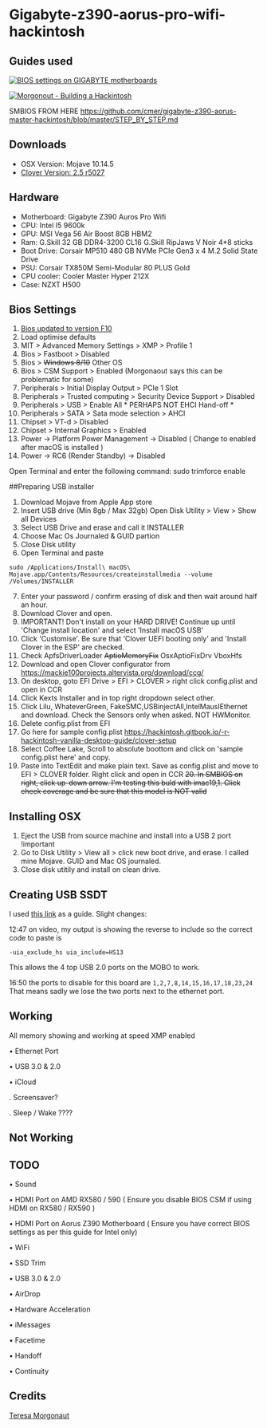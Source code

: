 # Gigabyte-z390-aorus-pro-wifi-hackintosh

## Guides used
[![BIOS settings on GIGABYTE motherboards](http://img.youtube.com/vi/EU6dsx9Z318/0.jpg)](http://www.youtube.com/watch?v=EU6dsx9Z318)

[![Morgonout - Building a Hackintosh](http://img.youtube.com/vi/fA9AotXqkqA/0.jpg)](http://www.youtube.com/watch?v=fA9AotXqkqA)

SMBIOS FROM HERE
https://github.com/cmer/gigabyte-z390-aorus-master-hackintosh/blob/master/STEP_BY_STEP.md

## Downloads
+ OSX Version: Mojave 10.14.5
+ [Clover Version: 2.5 r5027](https://github.com/Dids/clover-builder/releases/tag/v2.5k_r5027)



## Hardware
+ Motherboard: Gigabyte Z390 Auros Pro Wifi
+ CPU: Intel I5 9600k
+ GPU: MSI Vega 56 Air Boost 8GB HBM2
+ Ram: G.Skill 32 GB DDR4-3200 CL16 G.Skill RipJaws V Noir 4*8 sticks
+ Boot Drive: Corsair MP510 480 GB NVMe PCIe Gen3 x 4 M.2 Solid State Drive
+ PSU: Corsair TX850M  Semi-Modular 80 PLUS Gold
+ CPU cooler: Cooler Master Hyper 212X
+ Case: NZXT H500

## Bios Settings

1. [Bios updated to version F10](http://download.gigabyte.eu/FileList/BIOS/mb_bios_z390-aorus-pro_f10.zip)
2. Load optimise defaults
3. MIT > Advanced Memory Settings > XMP > Profile 1
4. Bios > Fastboot > Disabled 
5. Bios > ~~Windows 8/10~~ Other OS
6. Bios > CSM Support > Enabled (Morgonaout says this can be problematic for some)
7. Peripherals > Initial Display Output > PCIe 1 Slot 
8. Peripherals > Trusted computing > Security Device Support > Disabled
9. Peripherals > USB > Enable All * PERHAPS NOT EHCI Hand-off *
10. Peripherals > SATA > Sata mode selection > AHCI
11. Chipset > VT-d > Disabled
12. Chipset > Internal Graphics > Enabled
13.  Power → Platform Power Management → Disabled ( Change to enabled after macOS is installed )
14. Power → RC6 (Render Standby) → Disabled

Open Terminal and enter the following command:
sudo trimforce enable



##Preparing USB installer
1. Download Mojave from Apple App store
2. Insert USB drive (Min 8gb / Max 32gb) Open Disk Utility > View > Show all Devices
3. Select USB Drive and erase and call it INSTALLER  
4. Choose Mac Os Journaled & GUID partion
5. Close Disk utility
6. Open Terminal and paste
```
sudo /Applications/Install\ macOS\ Mojave.app/Contents/Resources/createinstallmedia --volume /Volumes/INSTALLER
```
7. Enter your password / confirm erasing of disk and then wait around half an hour.
8. Download Clover and open. 
9. IMPORTANT! Don't install on your HARD DRIVE! Continue up until 'Change install location' and select 'Install macOS USB'
9. Click 'Customise'. Be sure that 'Clover UEFI booting only' and 'Install Clover in the ESP' are checked.
11. Check
  ApfsDriverLoader
  ~~AptioMemoryFix~~ OsxAptioFixDrv
  VboxHfs
 12. Download and open Clover configurator from https://mackie100projects.altervista.org/download/ccg/
 13. On desktop, goto EFI Drive > EFI > CLOVER > right click config.plist and open in CCR
 14. Click Kexts Installer and in top right dropdown select other.
 15. Click Lilu, WhateverGreen, FakeSMC,USBinjectAll,IntelMausIEthernet and download. Check the Sensors only when asked. NOT HWMonitor.
 16. Delete config.plist from EFI 
 17. Go here for sample config.plist https://hackintosh.gitbook.io/-r-hackintosh-vanilla-desktop-guide/clover-setup
 18. Select Coffee Lake, Scroll to absolute boottom and click on 'sample config.plist here' and copy.
 19. Paste into TextEdit and make plain text. Save as config.plist and move to EFI > CLOVER folder. Right click and open in CCR
 ~~20. In SMBIOS on right, click up-down arrow. I'm testing this buld with imac19,1. Click check coverage and be sure that this model is NOT valid~~
 
 

  
## Installing OSX
1. Eject the USB from source machine and install into a USB 2 port !important
2. Go to Disk Utility > View all > click new boot drive, and erase. I called mine Mojave. GUID and Mac OS journaled.
3. Close disk utitily and install on clean drive. 


## Creating USB SSDT
I used [this link](https://www.youtube.com/watch?v=j3V7szXZZTc&feature=youtu.be) as a guide.
Slight changes:

12:47 on video, my output is showing the reverse to include so the correct code to paste is
```
-uia_exclude_hs uia_include=HS13
```
This allows the 4 top USB 2.0 ports on the MOBO to work.

16:50 the ports to disable for this board are ```1,2,7,8,14,15,16,17,18,23,24```
That means sadly we lose the two ports next to the ethernet port.









## Working
 All memory showing and working at speed XMP enabled

• Ethernet Port

• USB 3.0 & 2.0 

• iCloud

. Screensaver?

. Sleep / Wake ????

## Not Working

## TODO


• Sound 

• HDMI Port on AMD RX580 / 590 ( Ensure you disable BIOS CSM if using HDMI on RX580 / RX590 )

• HDMI Port on Aorus Z390 Motherboard ( Ensure you have correct BIOS settings as per this guide for Intel only)



• WiFi

• SSD Trim

• USB 3.0 & 2.0 

• AirDrop



• Hardware Acceleration

• iMessages

• Facetime

• Handoff

• Continuity

## Credits
[Teresa Morgonaut](https://www.patreon.com/morgonaut "Morgonaut's Patreon page")

